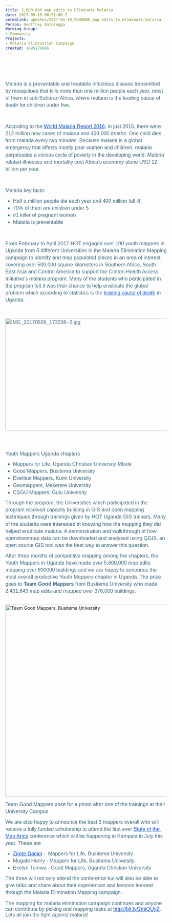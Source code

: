 ```yaml
---
title: 5,600,000 map edits to Eliminate Malaria
date: 2017-05-19 06:51:06 Z
permalink: updates/2017-05-19_5600000_map_edits_to_eliminate_malaria
Person: Geoffrey Kateregga
Working Group:
- Community
Projects:
- Malaria Elimination Campaign
created: 1495176666
---
```


<p style="line-height: 1.38; margin-top: 0pt; margin-bottom: 0pt;" dir="ltr">&nbsp;</p><p><strong id="docs-internal-guid-93caf79d-1e8c-8a6b-ce95-2b7471acbc09" style="font-weight: normal;">&nbsp;</strong></p><p style="line-height: 1.38; margin-top: 0pt; margin-bottom: 0pt;" dir="ltr"><span style="font-size: 12pt; font-family: Arial; color: #406b80; background-color: transparent; font-weight: 400; font-style: normal; font-variant: normal; text-decoration: none; vertical-align: baseline; white-space: pre-wrap;">Malaria is a preventable and treatable infectious disease transmitted by mosquitoes that kills more than one million people each year, most of them in sub-Saharan Africa, where malaria is the leading cause of death for children under five. </span></p><p><strong style="font-weight: normal;">&nbsp;</strong></p><p style="line-height: 1.38; margin-top: 0pt; margin-bottom: 0pt;" dir="ltr"><span style="font-size: 12pt; font-family: Arial; color: #406b80; background-color: transparent; font-weight: 400; font-style: normal; font-variant: normal; text-decoration: none; vertical-align: baseline; white-space: pre-wrap;">According to the </span><a style="text-decoration: none;" href="http://www.who.int/malaria/publications/world-malaria-report-2016/en/"><span style="font-size: 12pt; font-family: Arial; color: #1155cc; background-color: transparent; font-weight: 400; font-style: normal; font-variant: normal; text-decoration: underline; vertical-align: baseline; white-space: pre-wrap;">World Malaria Report 2016</span></a><span style="font-size: 12pt; font-family: Arial; color: #406b80; background-color: transparent; font-weight: 400; font-style: normal; font-variant: normal; text-decoration: none; vertical-align: baseline; white-space: pre-wrap;">, in just 2015, there were 212 million new cases of malaria and 429,000 deaths. One child dies from malaria every two minutes. Because malaria is a global emergency that affects mostly poor women and children, malaria perpetuates a vicious cycle of poverty in the developing world. Malaria related-illnesses and mortality cost Africa’s economy alone USD 12 billion per year.</span></p><p><strong style="font-weight: normal;">&nbsp;</strong></p><p style="line-height: 1.38; margin-top: 0pt; margin-bottom: 0pt;" dir="ltr"><span style="font-size: 12pt; font-family: Arial; color: #406b80; background-color: transparent; font-weight: 400; font-style: normal; font-variant: normal; text-decoration: none; vertical-align: baseline; white-space: pre-wrap;">Malaria key facts:</span></p><ul style="margin-top: 0pt; margin-bottom: 0pt;"><li style="list-style-type: square; font-size: 12pt; font-family: Arial; color: #406b80; background-color: transparent; font-weight: 400; font-style: normal; font-variant: normal; text-decoration: none; vertical-align: baseline;" dir="ltr"><p style="line-height: 1.38; margin-top: 8pt; margin-bottom: 0pt;" dir="ltr"><span style="font-size: 12pt; font-family: Arial; color: #406b80; background-color: transparent; font-weight: 400; font-style: normal; font-variant: normal; text-decoration: none; vertical-align: baseline; white-space: pre-wrap;">Half a million people die each year and 400 million fall ill</span></p></li><li style="list-style-type: square; font-size: 12pt; font-family: Arial; color: #406b80; background-color: transparent; font-weight: 400; font-style: normal; font-variant: normal; text-decoration: none; vertical-align: baseline;" dir="ltr"><p style="line-height: 1.38; margin-top: 0pt; margin-bottom: 0pt;" dir="ltr"><span style="font-size: 12pt; font-family: Arial; color: #406b80; background-color: transparent; font-weight: 400; font-style: normal; font-variant: normal; text-decoration: none; vertical-align: baseline; white-space: pre-wrap;">70% of them are children under 5</span></p></li><li style="list-style-type: square; font-size: 12pt; font-family: Arial; color: #406b80; background-color: transparent; font-weight: 400; font-style: normal; font-variant: normal; text-decoration: none; vertical-align: baseline;" dir="ltr"><p style="line-height: 1.38; margin-top: 0pt; margin-bottom: 0pt;" dir="ltr"><span style="font-size: 12pt; font-family: Arial; color: #406b80; background-color: transparent; font-weight: 400; font-style: normal; font-variant: normal; text-decoration: none; vertical-align: baseline; white-space: pre-wrap;">#1 killer of pregnant women</span></p></li><li style="list-style-type: square; font-size: 12pt; font-family: Arial; color: #406b80; background-color: transparent; font-weight: 400; font-style: normal; font-variant: normal; text-decoration: none; vertical-align: baseline;" dir="ltr"><p style="line-height: 1.38; margin-top: 0pt; margin-bottom: 0pt;" dir="ltr"><span style="font-size: 12pt; font-family: Arial; color: #406b80; background-color: transparent; font-weight: 400; font-style: normal; font-variant: normal; text-decoration: none; vertical-align: baseline; white-space: pre-wrap;">Malaria is preventable</span></p></li></ul><p><strong style="font-weight: normal;">&nbsp;</strong></p><p style="line-height: 1.38; margin-top: 0pt; margin-bottom: 0pt;" dir="ltr"><span style="font-size: 12pt; font-family: Arial; color: #406b80; background-color: transparent; font-weight: 400; font-style: normal; font-variant: normal; text-decoration: none; vertical-align: baseline; white-space: pre-wrap;">From February to April 2017 HOT engaged over 100 youth mappers in Uganda from 5 different Universities in the Malaria Elimination Mapping campaign to identify and map populated places in an area of interest covering over 500,000 square kilometers in Southern Africa, South East Asia and Central America to support the Clinton Health Access Initiative’s malaria program. Many of the students who participated in the program felt it was their chance to help eradicate the global problem which according to statistics is the </span><a style="text-decoration: none;" href="http://www.newvision.co.ug/new_vision/news/1423973/malaria-leading-cause-death-uganda"><span style="font-size: 12pt; font-family: Arial; color: #1155cc; background-color: transparent; font-weight: 400; font-style: normal; font-variant: normal; text-decoration: underline; vertical-align: baseline; white-space: pre-wrap;">leading cause of death</span></a><span style="font-size: 12pt; font-family: Arial; color: #406b80; background-color: transparent; font-weight: 400; font-style: normal; font-variant: normal; text-decoration: none; vertical-align: baseline; white-space: pre-wrap;"> in Uganda. </span></p><p><strong style="font-weight: normal;">&nbsp;</strong></p><p style="line-height: 1.38; margin-top: 0pt; margin-bottom: 0pt;" dir="ltr"><span style="font-size: 12pt; font-family: Arial; color: #406b80; background-color: transparent; font-weight: 400; font-style: normal; font-variant: normal; text-decoration: none; vertical-align: baseline; white-space: pre-wrap;"><img style="border: none; transform: rotate(0.00rad); -webkit-transform: rotate(0.00rad);" src="https://lh3.googleusercontent.com/FNWLC6xFtc8EYn-7E1NTl0mHskqL56nh4a4jjHlIHhRBIW_bSnW1RJ-KG-p6PcTtDNKElDQcquzz1pkQ1uMNnr0iRaC_NpN03MTIYyNQ59rvRPQ67j70-Z8C25698p8joi1fPTkB" alt="IMG_20170506_173336~2.jpg" width="624" height="351"></span></p><p><strong style="font-weight: normal;"><br><br></strong></p><p style="line-height: 1.38; margin-top: 0pt; margin-bottom: 0pt;" dir="ltr"><span style="font-size: 12pt; font-family: Arial; color: #406b80; background-color: transparent; font-weight: 400; font-style: normal; font-variant: normal; text-decoration: none; vertical-align: baseline; white-space: pre-wrap;">Youth Mappers Uganda chapters</span></p><ul style="margin-top: 0pt; margin-bottom: 0pt;"><li style="list-style-type: square; font-size: 12pt; font-family: Calibri; color: #406b80; background-color: transparent; font-weight: 400; font-style: normal; font-variant: normal; text-decoration: none; vertical-align: baseline;" dir="ltr"><p style="line-height: 1.38; margin-top: 8pt; margin-bottom: 0pt;" dir="ltr"><span style="font-size: 12pt; font-family: Arial; color: #406b80; background-color: transparent; font-weight: 400; font-style: normal; font-variant: normal; text-decoration: none; vertical-align: baseline; white-space: pre-wrap;">Mappers for Life, Uganda Christian University Mbale</span></p></li><li style="list-style-type: square; font-size: 12pt; font-family: Calibri; color: #406b80; background-color: transparent; font-weight: 400; font-style: normal; font-variant: normal; text-decoration: none; vertical-align: baseline;" dir="ltr"><p style="line-height: 1.38; margin-top: 0pt; margin-bottom: 0pt;" dir="ltr"><span style="font-size: 12pt; font-family: Arial; color: #406b80; background-color: transparent; font-weight: 400; font-style: normal; font-variant: normal; text-decoration: none; vertical-align: baseline; white-space: pre-wrap;">Good Mappers, Busitema University</span></p></li><li style="list-style-type: square; font-size: 12pt; font-family: Arial; color: #406b80; background-color: transparent; font-weight: 400; font-style: normal; font-variant: normal; text-decoration: none; vertical-align: baseline;" dir="ltr"><p style="line-height: 1.38; margin-top: 0pt; margin-bottom: 0pt;" dir="ltr"><span style="font-size: 12pt; font-family: Arial; color: #406b80; background-color: transparent; font-weight: 400; font-style: normal; font-variant: normal; text-decoration: none; vertical-align: baseline; white-space: pre-wrap;">Everlast Mappers, Kumi University</span></p></li><li style="list-style-type: square; font-size: 12pt; font-family: Calibri; color: #406b80; background-color: transparent; font-weight: 400; font-style: normal; font-variant: normal; text-decoration: none; vertical-align: baseline;" dir="ltr"><p style="line-height: 1.38; margin-top: 0pt; margin-bottom: 0pt;" dir="ltr"><span style="font-size: 12pt; font-family: Arial; color: #406b80; background-color: transparent; font-weight: 400; font-style: normal; font-variant: normal; text-decoration: none; vertical-align: baseline; white-space: pre-wrap;">Geomappers, Makerere University</span></p></li><li style="list-style-type: square; font-size: 12pt; font-family: Calibri; color: #406b80; background-color: transparent; font-weight: 400; font-style: normal; font-variant: normal; text-decoration: none; vertical-align: baseline;" dir="ltr"><p style="line-height: 1.38; margin-top: 0pt; margin-bottom: 0pt;" dir="ltr"><span style="font-size: 12pt; font-family: Arial; color: #406b80; background-color: transparent; font-weight: 400; font-style: normal; font-variant: normal; text-decoration: none; vertical-align: baseline; white-space: pre-wrap;">CSGU Mappers, Gulu University</span></p></li></ul><p style="line-height: 1.38; margin-top: 8pt; margin-bottom: 0pt;" dir="ltr"><span style="font-size: 12pt; font-family: Arial; color: #406b80; background-color: transparent; font-weight: 400; font-style: normal; font-variant: normal; text-decoration: none; vertical-align: baseline; white-space: pre-wrap;">Through the program, the Universities which participated in the program received capacity building in GIS and open mapping techniques through trainings given by HOT Uganda GIS trainers. Many of the students were interested in knowing how the mapping they did helped eradicate malaria. A demonstration and walkthrough of how openstreetmap data can be downloaded and analysed using QGIS, an open source GIS tool was the best way to answer this question. </span></p><p style="line-height: 1.38; margin-top: 8pt; margin-bottom: 0pt;" dir="ltr"><span style="font-size: 12pt; font-family: Arial; color: #406b80; background-color: transparent; font-weight: 400; font-style: normal; font-variant: normal; text-decoration: none; vertical-align: baseline; white-space: pre-wrap;">After three months of competitive mapping among the chapters, the Youth Mappers in Uganda have made over 5,600,000 map edits mapping over 800000 buildings and we are happy to announce the most overall productive Youth Mappers chapter in Uganda. The prize goes to <strong>Team Good Mappers</strong> from Busitema University who made 2,431,643 map edits and mapped over 376,000 buildings. </span></p><p><strong style="font-weight: normal;">&nbsp;<img title="Team Good Mappers, Busitema University" src="/sites/default/files/busitema.jpg" alt="Team Good Mappers, Busitema University" width="800" height="600"></strong></p><p style="line-height: 1.38; margin-top: 8pt; margin-bottom: 0pt;" dir="ltr"><span style="font-size: 12pt; font-family: Arial; color: #406b80; background-color: transparent; font-weight: 400; font-style: normal; font-variant: normal; text-decoration: none; vertical-align: baseline; white-space: pre-wrap;">Team Good Mappers pose for a photo after one of the trainings at their University Campus</span></p><p style="line-height: 1.38; margin-top: 8pt; margin-bottom: 0pt;" dir="ltr"><span style="font-size: 12pt; font-family: Arial; color: #406b80; background-color: transparent; font-weight: 400; font-style: normal; font-variant: normal; text-decoration: none; vertical-align: baseline; white-space: pre-wrap;">We are also happy to announce the best 3 mappers overall who will receive a fully funded scholarship to attend the first ever </span><a style="text-decoration: none;" href="http://sotmafrica.org/"><span style="font-size: 12pt; font-family: Arial; color: #1155cc; background-color: transparent; font-weight: 400; font-style: normal; font-variant: normal; text-decoration: underline; vertical-align: baseline; white-space: pre-wrap;">State of the Map Arica</span></a><span style="font-size: 12pt; font-family: Arial; color: #406b80; background-color: transparent; font-weight: 400; font-style: normal; font-variant: normal; text-decoration: none; vertical-align: baseline; white-space: pre-wrap;"> conference which will be happening in Kampala in July this year. These are</span></p><ul style="margin-top: 0pt; margin-bottom: 0pt;"><li style="list-style-type: disc; font-size: 12pt; font-family: Arial; color: #406b80; background-color: transparent; font-weight: 400; font-style: normal; font-variant: normal; text-decoration: none; vertical-align: baseline;" dir="ltr"><p style="line-height: 1.38; margin-top: 8pt; margin-bottom: 0pt;" dir="ltr"><a style="text-decoration: none;" href="https://twitter.com/zirete"><span style="font-size: 12pt; font-family: Arial; color: #1155cc; background-color: transparent; font-weight: 400; font-style: normal; font-variant: normal; text-decoration: underline; vertical-align: baseline; white-space: pre-wrap;">Zirete Daniel</span></a><span style="font-size: 12pt; font-family: Arial; color: #406b80; background-color: transparent; font-weight: 400; font-style: normal; font-variant: normal; text-decoration: none; vertical-align: baseline; white-space: pre-wrap;"> - &nbsp;Mappers for Life, Busitema University </span></p></li><li style="list-style-type: disc; font-size: 12pt; font-family: Arial; color: #406b80; background-color: transparent; font-weight: 400; font-style: normal; font-variant: normal; text-decoration: none; vertical-align: baseline;" dir="ltr"><p style="line-height: 1.38; margin-top: 0pt; margin-bottom: 0pt;" dir="ltr"><span style="font-size: 12pt; font-family: Arial; color: #406b80; background-color: transparent; font-weight: 400; font-style: normal; font-variant: normal; text-decoration: none; vertical-align: baseline; white-space: pre-wrap;">Mugabi Henry - Mappers for Life, Busitema University </span></p></li><li style="list-style-type: disc; font-size: 12pt; font-family: Arial; color: #406b80; background-color: transparent; font-weight: 400; font-style: normal; font-variant: normal; text-decoration: none; vertical-align: baseline;" dir="ltr"><p style="line-height: 1.38; margin-top: 0pt; margin-bottom: 0pt;" dir="ltr"><span style="font-size: 12pt; font-family: Arial; color: #406b80; background-color: transparent; font-weight: 400; font-style: normal; font-variant: normal; text-decoration: none; vertical-align: baseline; white-space: pre-wrap;">Evelyn Tumwa - Good Mappers, Uganda Christian University</span></p></li></ul><p style="line-height: 1.38; margin-top: 8pt; margin-bottom: 0pt;" dir="ltr"><span style="font-size: 12pt; font-family: Arial; color: #406b80; background-color: transparent; font-weight: 400; font-style: normal; font-variant: normal; text-decoration: none; vertical-align: baseline; white-space: pre-wrap;">The three will not only attend the conference but will also be able to give talks and share about their experiences and lessons learned through the Malaria Elimination Mapping campaign.</span></p><p><span style="font-weight: normal;"><span style="font-size: 12pt; font-family: Arial; color: #406b80; background-color: transparent; font-weight: 400; font-style: normal; font-variant-ligatures: normal; font-variant-caps: normal; white-space: pre-wrap;">The mapping for malaria elimination campaign continues and anyone can contribute by picking and mapping tasks at </span><a href="http://bit.ly/2miQUyZ"><span style="font-size: 12pt; font-family: Arial; color: #1155cc; background-color: transparent; font-weight: 400; font-style: normal; font-variant-ligatures: normal; font-variant-caps: normal; text-decoration: underline; white-space: pre-wrap;">http://bit.ly/2miQUyZ</span></a><span style="font-size: 12pt; font-family: Arial; color: #406b80; background-color: transparent; font-weight: 400; font-style: normal; font-variant-ligatures: normal; font-variant-caps: normal; white-space: pre-wrap;">. Lets all join the fight against malaria!</span></span></p>
